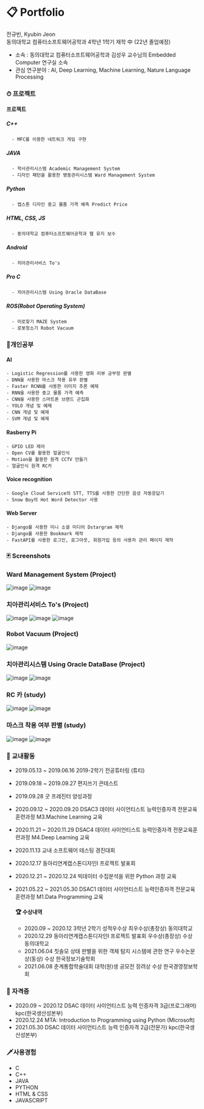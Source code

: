 # 📋 Portfolio

전규빈, Kyubin Jeon  
동의대학교 컴퓨터소프트웨어공학과 4학년 1학기 재학 中 (22년 졸업예정)
- 소속 : 동의대학교 컴퓨터소프트웨어공학과 김성우 교수님의 Embedded Computer 연구실 소속  
- 관심 연구분야 : AI, Deep Learning, Machine Learning, Nature Language Processing

  
  
  
### ⏱ 프로젝트

  #### 프로젝트
   ##### C++
      - MFC를 이용한 네트워크 게임 구현
   
   ##### JAVA 
      - 학사관리시스템 Academic Management System
      - 디자인 패턴을 활용한 병동관리시스템 Ward Management System
   ##### Python
      - 캡스톤 디자인 중고 물품 가격 예측 Predict Price
   ##### HTML, CSS, JS
      - 동의대학교 컴퓨터소프트웨어공학과 웹 유지 보수
      
   ##### Android
      - 치아관리서비스 To's
   
   ##### Pro C
      - 치아관리시스템 Using Oracle DataBase
     
   ##### ROS(Robot Operating System)
      - 미로찾기 MAZE System 
      - 로봇청소기 Robot Vacuum
   
   
### 📝개인공부
  #### AI
    - Logistic Regression를 사용한 영화 리뷰 긍부정 판별
    - DNN을 사용한 마스크 착용 유무 판별
    - Faster RCNN를 사용한 이미지 추론 예제
    - RNN을 사용한 중고 물품 가격 예측
    - CNN을 사용한 스마트폰 브랜드 군집화 
    - YOLO 개념 및 예제
    - CNN 개념 및 예제
    - SVM 개념 및 예제
    
  #### Rasberry Pi
    - GPIO LED 제어
    - Open CV를 활용한 얼굴인식
    - Motion을 활용한 원격 CCTV 만들기
    - 얼굴인식 원격 RC카
  #### Voice recognition
    - Google Cloud Service의 STT, TTS를 사용한 간단한 음성 자동응답기
    - Snow Boy의 Hot Word Detector 사용 
  #### Web Server
    - Django를 사용한 미니 소셜 미디어 Dstargram 제작
    - Django를 사용한 Bookmark 제작
    - FastAPI를 사용한 로그인, 로그아웃, 회원가입 등의 사용자 관리 페이지 제작 


### 🃏 Screenshots
  ### Ward Management System (Project)
   ![image](https://user-images.githubusercontent.com/57741060/116654146-8c26c500-a9c3-11eb-94db-bc777d08a1dc.png)
   ![image](https://user-images.githubusercontent.com/57741060/116653926-1cb0d580-a9c3-11eb-8cd6-2267c0a5c898.png)
    
  ### 치아관리서비스 To's (Project)
   ![image](https://user-images.githubusercontent.com/57741060/116654770-cf356800-a9c4-11eb-88fe-7e719ebf1791.png)
   ![image](https://user-images.githubusercontent.com/57741060/116654786-d3618580-a9c4-11eb-9627-1c4591de663a.png)
   ![image](https://user-images.githubusercontent.com/57741060/116654801-d9576680-a9c4-11eb-89dd-a6545a67a03c.png)

  ### Robot Vacuum (Project)
   ![image](https://user-images.githubusercontent.com/57741060/116654701-add47c00-a9c4-11eb-86bb-ab4791fd8474.png)

  ### 치아관리시스템 Using Oracle DataBase (Project)
   ![image](https://user-images.githubusercontent.com/57741060/116655112-74504080-a9c5-11eb-9337-76691fa1f5d5.png)
   ![image](https://user-images.githubusercontent.com/57741060/116655069-63073400-a9c5-11eb-889e-b130f1aa2c40.png)
  
  ### RC 카 (study)
   ![image](https://user-images.githubusercontent.com/57741060/116655673-74047500-a9c6-11eb-86c2-a5d4a103f93c.png)
   ![image](https://user-images.githubusercontent.com/57741060/116655682-78309280-a9c6-11eb-8b6f-5ace31fd93e1.png)
  
  ### 마스크 착용 여부 판별 (study)
   ![image](https://user-images.githubusercontent.com/57741060/116655930-cc3b7700-a9c6-11eb-9c37-5d9b32ee12cb.png)
   ![image](https://user-images.githubusercontent.com/57741060/116655941-cf366780-a9c6-11eb-8c92-f7f2a410b81e.png)




### 🌈 교내활동
- 2019.05.13 ~ 2019.06.16 2019-2학기 전공튜터링 (튜티)
- 2019.09.18 ~ 2019.09.27 편지쓰기 콘테스트
- 2019.09.28 굿 프레진터 양성과정
- 2020.09.12 ~ 2020.09.20 DSAC3 데이터 사이언티스트 능력인증자격 전문교육훈련과정 M3.Machine Learning 교육
- 2020.11.21 ~ 2020.11.29 DSAC4 데이터 사이언티스트 능력인증자격 전문교육훈련과정 M4.Deep Learning 교육
- 2020.11.13 교내 소프트웨어 테스팅 경진대회
- 2020.12.17 동아리연계캡스톤디자인Ⅰ 프로젝트 발표회
- 2020.12.21 ~ 2020.12.24 빅데이터 수집분석을 위한 Python 과정 교육
- 2021.05.22 ~ 2021.05.30 DSAC1 데이터 사이언티스트 능력인증자격 전문교육훈련과정 M1.Data Programming 교육


  #### 🏆 수상내역
  - 2020.09 ~ 2020.12 3학년 2학기 성적우수상 최우수상(총장상) 동의대학교
  - 2020.12.29 동아리연계캡스톤디자인Ⅰ 프로젝트 발표회 우수상(총장상) 수상 동의대학교
  - 2021.06.04 칫솔모 상태 판별을 위한 객체 탐지 시스템에 관한 연구 우수논문상(동상) 수상 한국정보기술학회
  - 2021.06.08 춘계통합학술대회 대학(원)생 공모전 장려상 수상 한국경영정보학회


### 👑 자격증
- 2020.09 ~ 2020.12 DSAC 데이터 사이언티스트 능력 인증자격 3급(프로그래머) kpc(한국생산성본부)
- 2020.12.24 MTA: Introduction to Programming using Python (Microsoft)
- 2021.05.30 DSAC 데이터 사이언티스트 능력 인증자격 2급(전문가) kpc(한국생산성본부)


### 🗡사용경험
- C
- C++
- JAVA
- PYTHON
- HTML & CSS
- JAVASCRIPT
